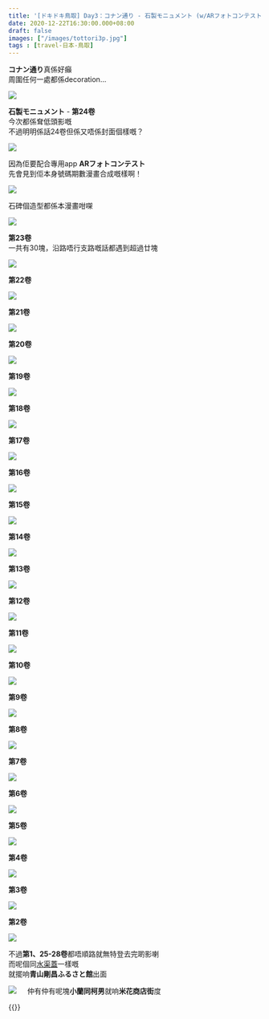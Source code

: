 ```yaml
---
title: '[ドキドキ鳥取] Day3：コナン通り - 石製モニュメント (w/ARフォトコンテスト)'
date: 2020-12-22T16:30:00.000+08:00
draft: false
images: ["/images/tottori3p.jpg"]
tags : [travel-日本-鳥取]
---
```


**コナン通り**真係好癲  
周圍任何一處都係decoration...  

![](/images/tottori3p1.jpg)

**石製モニュメント** - **第24卷**  
今次都係耷低頭影嘅  
不過明明係話24卷但係又唔係封面個樣嘅？

![](/images/tottori3p2.jpg)

因為佢要配合專用app **ARフォトコンテスト**  
先會見到佢本身號碼期數漫畫合成嘅樣啊！  

![](/images/tottori3p3.jpg)

石碑個造型都係本漫畫咁㗎

![](/images/tottori3p4.jpg)

**第23卷**  
一共有30塊，沿路唔行支路嘅話都遇到超過廿塊  

![](/images/tottori3p5.jpg)

**第22卷**  

![](/images/tottori3p6.jpg)

**第21卷**  

![](/images/tottori3p7.jpg)

**第20卷**  

![](/images/tottori3p8.jpg)

**第19卷**  

![](/images/tottori3p9.jpg)

**第18卷**  

![](/images/tottori3p10.jpg)

**第17卷**  

![](/images/tottori3p11.jpg)

**第16卷**  

![](/images/tottori3p12.jpg)

**第15卷**  

![](/images/tottori3p13.jpg)

**第14卷**  

![](/images/tottori3p14.jpg)

**第13卷**  

![](/images/tottori3p.jpg)

**第12卷**  

![](/images/tottori3p15.jpg)

**第11卷**  

![](/images/tottori3p16.jpg)

**第10卷**  

![](/images/tottori3p17.jpg)

**第9卷**  

![](/images/tottori3p18.jpg)

**第8卷**  

![](/images/tottori3p19.jpg)

**第7卷**  

![](/images/tottori3p20.jpg)

**第6卷**  

![](/images/tottori3p21.jpg)

**第5卷**  

![](/images/tottori3p22.jpg)

**第4卷**  

![](/images/tottori3p23.jpg)

**第3卷**  

![](/images/tottori3p24.jpg)

**第2卷**  

![](/images/tottori3p25.jpg)

不過**第1、25-28卷**都唔順路就無特登去完啲影喇    
而呢個同[水渠蓋](https://hidie.net/tottori3m/)一樣嘅  
就擺响**青山剛昌ふるさと館**出面  

![](/images/tottori3p26.jpg)
　
仲有仲有呢塊**小蘭同柯男**就响**米花商店街**度  
  
{{<tottori>}}  
